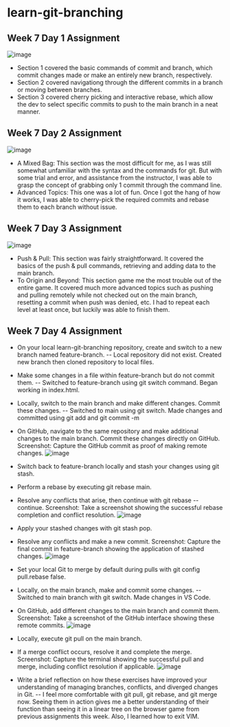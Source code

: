 # learn-git-branching
## Week 7 Day 1 Assignment

![image](https://github.com/rja87sd/learn-git-branching/assets/145504216/ef255b53-38f0-46e7-ad66-9327b11dac48)

- Section 1 covered the basic commands of commit and branch, which commit changes made or make an entirely new branch, respectively.
- Section 2 covered navigationg through the different commits in a branch or moving between branches.
- Section 3 covered cherry picking and interactive rebase, which allow the dev to select specific commits to push to the main branch in a neat manner.

## Week 7 Day 2 Assignment

![image](https://github.com/rja87sd/learn-git-branching/assets/145504216/2b92c4fd-2deb-4fe0-8fc8-e4f60f2c0f43)
- A Mixed Bag: This section was the most difficult for me, as I was still somewhat unfamiliar with the syntax and the commands for git. But with some trial and error, and assistance from the instructor, I was able to grasp the concept of grabbing only 1 commit through the command line.
- Advanced Topics: This one was a lot of fun. Once I got the hang of how it works, I was able to cherry-pick the required commits and rebase them to each branch without issue.

## Week 7 Day 3 Assignment
![image](https://github.com/rja87sd/learn-git-branching/assets/145504216/28b068ca-cd3c-4040-9d79-356bba5f9107)
- Push & Pull: This section was fairly straightforward. It covered the basics of the push & pull commands, retrieving and adding data to the main branch.
- To Origin and Beyond: This section game me the most trouble out of the entire game. It covered much more advanced topics such as pushing and pulling remotely while not checked out on the main branch, resetting a commit when push was denied, etc. I had to repeat each level at least once, but luckily was able to finish them.

## Week 7 Day 4 Assignment
- On your local learn-git-branching repository, create and switch to a new branch named feature-branch.
-- Local repository did not exist. Created new branch then cloned repository to local files.

- Make some changes in a file within feature-branch but do not commit them.
-- Switched to feature-branch using git switch command. Began working in index.html.

- Locally, switch to the main branch and make different changes. Commit these changes.
-- Switched to main using git switch. Made changes and committed using git add and git commit -m

- On GitHub, navigate to the same repository and make additional changes to the main branch. Commit these changes directly on GitHub. Screenshot: Capture the GitHub commit as proof of making remote changes.
 ![image](https://github.com/rja87sd/learn-git-branching/assets/145504216/d97a55ff-bc57-499f-8beb-90a4eb64430c)

- Switch back to feature-branch locally and stash your changes using git stash.

- Perform a rebase by executing git rebase main.

- Resolve any conflicts that arise, then continue with git rebase --continue. Screenshot: Take a screenshot showing the successful rebase completion and conflict resolution.
 ![image](https://github.com/rja87sd/learn-git-branching/assets/145504216/d21bd8f3-0c31-41eb-aff4-d629456328c9)

- Apply your stashed changes with git stash pop.
- Resolve any conflicts and make a new commit. Screenshot: Capture the final commit in feature-branch showing the application of stashed changes.
 ![image](https://github.com/rja87sd/learn-git-branching/assets/145504216/841844de-c4c3-4514-ae94-6ae6557965c2)

- Set your local Git to merge by default during pulls with git config pull.rebase false.

- Locally, on the main branch, make and commit some changes.
-- Switched to main branch with git switch. Made changes in VS Code.

- On GitHub, add different changes to the main branch and commit them. Screenshot: Take a screenshot of the GitHub interface showing these remote commits.
 ![image](https://github.com/rja87sd/learn-git-branching/assets/145504216/22615ac0-808f-4fe4-a52e-0da6c3dd8417)

- Locally, execute git pull on the main branch.
- If a merge conflict occurs, resolve it and complete the merge. Screenshot: Capture the terminal showing the successful pull and merge, including conflict resolution if applicable.
 ![image](https://github.com/rja87sd/learn-git-branching/assets/145504216/9c1976d4-8655-4a3d-ac86-2bced3070776)

- Write a brief reflection on how these exercises have improved your understanding of managing branches, conflicts, and diverged changes in Git.
-- I feel more comfortable with git pull, git rebase, and git merge now. Seeing them in action gives me a better understanding of their function than seeing it in a linear tree on the browser game from previous assignments this week. Also, I learned how to exit VIM.

